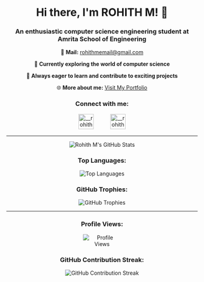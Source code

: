 <div align="center">
  <h1>Hi there, I'm ROHITH M! 👋</h1>
  <h3>An enthusiastic computer science engineering student at Amrita School of Engineering</h3>
</div>

<div align="center">
  <p>📧 <b>Mail:</b> <a href="mailto:rohithmemail@gmail.com">rohithmemail@gmail.com</a></p>
  <p>🌱 <b>Currently exploring the world of computer science</b></p>
  <p>🚀 <b>Always eager to learn and contribute to exciting projects</b></p>
  <p>🌐 <b>More about me:</b> <a href="https://rohith-m10.github.io/Portfolio/">Visit My Portfolio</a></p>
</div>

<div align="center">
  <h3>Connect with me:</h3>
  <a href="https://instagram.com/__rohith.m__" target="_blank"><img src="https://img.icons8.com/color/48/000000/instagram-new--v2.png" alt="__rohith.m__" height="40" width="40" style="margin-right: 20px; filter: grayscale(50%); transition: all 0.3s ease-in-out;" onmouseover="this.style.filter='none'" onmouseout="this.style.filter='grayscale(50%)'" /></a>
  <a href="https://github.com/ROHITH-M10" target="_blank"><img src="https://img.icons8.com/color/48/000000/github--v1.png" alt="__rohith.m__" height="40" width="40" style="margin-left: 20px; filter: grayscale(50%); transition: all 0.3s ease-in-out;" onmouseover="this.style.filter='none'" onmouseout="this.style.filter='grayscale(50%)'" /></a>
</div>

---

<div align="center">
  <img src="https://github-readme-stats.vercel.app/api?username=ROHITH-M10&show_icons=true&theme=radical" alt="Rohith M's GitHub Stats" style="max-width: 400px;">
</div>

<div align="center">
  <h3>Top Languages:</h3>
  <img src="https://github-readme-stats.vercel.app/api/top-langs/?username=ROHITH-M10&layout=compact&theme=radical" alt="Top Languages" style="max-width: 400px;">
</div>

<div align="center">
  <h3>GitHub Trophies:</h3>
  <img src="https://github-profile-trophy.vercel.app/?username=ROHITH-M10&theme=radical&column=7&margin-w=10" alt="GitHub Trophies" style="max-width: 400px;">
</div>


---


<div align="center">
  <h3>Profile Views:</h3>
  <img src="https://komarev.com/ghpvc/?username=ROHITH-M10" alt="Profile Views" style="max-width: 100px;">
</div>

<div align="center">
  <h3>GitHub Contribution Streak:</h3>
  <img src="https://github-readme-streak-stats.herokuapp.com/?user=ROHITH-M10" alt="GitHub Contribution Streak" style="max-width: 400px;">
</div>

